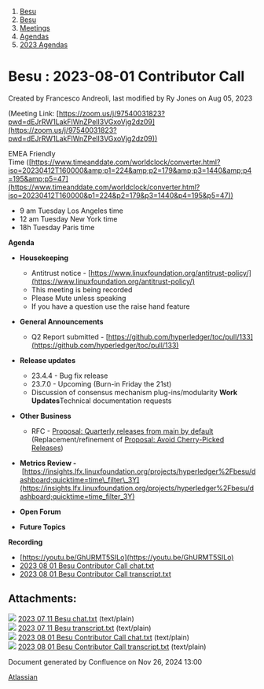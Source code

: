 1. [Besu](index.html)
2. [Besu](Besu_22151173.html)
3. [Meetings](Meetings_22153838.html)
4. [Agendas](Agendas_22153868.html)
5. [2023 Agendas](2023-Agendas_22155942.html)

# Besu : 2023-08-01 Contributor Call

Created by Francesco Andreoli, last modified by Ry Jones on Aug 05, 2023

(Meeting Link: ⁨[https://zoom.us/j/97540031823?pwd=dEJrRW1LakFlWnZPelI3VGxoVjg2dz09](https://zoom.us/j/97540031823?pwd=dEJrRW1LakFlWnZPelI3VGxoVjg2dz09))

EMEA Friendly Time ([https://www.timeanddate.com/worldclock/converter.html?iso=20230412T160000&amp;p1=224&amp;p2=179&amp;p3=1440&amp;p4=195&amp;p5=47](https://www.timeanddate.com/worldclock/converter.html?iso=20230412T160000&p1=224&p2=179&p3=1440&p4=195&p5=47))

- 9 am Tuesday Los Angeles time
- 12 am Tuesday New York time
- 18h Tuesday Paris time

**Agenda**

- **Housekeeping**
  
  - Antitrust notice - [https://www.linuxfoundation.org/antitrust-policy/](https://www.linuxfoundation.org/antitrust-policy/)
  - This meeting is being recorded
  - Please Mute unless speaking
  - If you have a question use the raise hand feature
- **General Announcements**
  
  - Q2 Report submitted - [https://github.com/hyperledger/toc/pull/133](https://github.com/hyperledger/toc/pull/133)
- **Release updates**
  
  - 23.4.4 - Bug fix release
  - 23.7.0 - Upcoming (Burn-in Friday the 21st)
  - Discussion of consensus mechanism plug-ins/modularity **Work Updates**Technical documentation requests
- **Other Business**
  
  - RFC - [Proposal: Quarterly releases from main by default](22156300.html) (Replacement/refinement of [Proposal: Avoid Cherry-Picked Releases](https://lf-hyperledger.atlassian.net/wiki/display/BESU/Proposal%3A+Avoid+Cherry+Picked+Releases))
- **Metrics Review -** [https://insights.lfx.linuxfoundation.org/projects/hyperledger%2Fbesu/dashboard;quicktime=time\_filter\_3Y](https://insights.lfx.linuxfoundation.org/projects/hyperledger%2Fbesu/dashboard;quicktime=time_filter_3Y)
- **Open Forum**
- **Future Topics**

**Recording**

- [https://youtu.be/GhURMT5SILo](https://youtu.be/GhURMT5SILo)
- [2023 08 01 Besu Contributor Call chat.txt](attachments/22156310/22156337.txt)
- [2023 08 01 Besu Contributor Call transcript.txt](attachments/22156310/22156338.txt)

## Attachments:

![](images/icons/bullet_blue.gif) [2023 07 11 Besu chat.txt](attachments/22156310/22156311.txt) (text/plain)  
![](images/icons/bullet_blue.gif) [2023 07 11 Besu transcript.txt](attachments/22156310/22156312.txt) (text/plain)  
![](images/icons/bullet_blue.gif) [2023 08 01 Besu Contributor Call chat.txt](attachments/22156310/22156337.txt) (text/plain)  
![](images/icons/bullet_blue.gif) [2023 08 01 Besu Contributor Call transcript.txt](attachments/22156310/22156338.txt) (text/plain)

Document generated by Confluence on Nov 26, 2024 13:00

[Atlassian](http://www.atlassian.com/)
